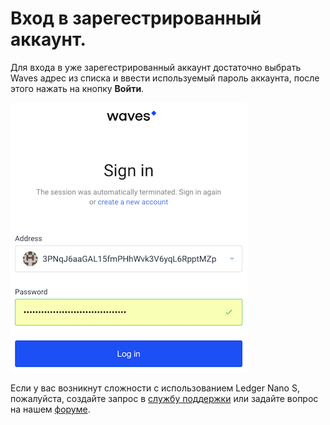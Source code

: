 # **Вход в зарегестрированный аккаунт**.

Для входа в уже зарегестрированный аккаунт достаточно выбрать Waves адрес из списка и ввести используемый пароль аккаунта, после этого нажать на кнопку **Войти**.

![](/_assets/login_page.png)

Если у вас возникнут сложности с использованием Ledger Nano S, пожалуйста, создайте запрос в [службу поддержки](https://support.wavesplatform.com/) или задайте вопрос на нашем [форуме](https://forum.wavesplatform.com/).
